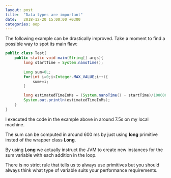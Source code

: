 ```yaml
---
layout: post
title:  "Data types are important"
date:   2018-12-20 15:00:00 +0300
categories: oop
---
```



The following example can be drastically improved. Take a moment to find a possible way to spot its main flaw:

```java
public class Test{
    public static void main(String[] args){
        long startTime = System.nanoTime();    
        
        Long sum=0L;
        for(int i=0;i<Integer.MAX_VALUE;i++){
            sum+=i;
        }  

        long estimatedTimeInMs = (System.nanoTime() - startTime)/1000000;
        System.out.println(estimatedTimeInMs);
    }
}
```

I executed the code in the example above in around 7.5s on my local machine. 

The sum can be computed in around 600 ms by just using __long__ primitive insted of the wrapper class __Long__. 

By using __Long__ we actually instruct the JVM to create new instances for the sum variable with each addition in the loop. 

There is no strict rule that tells us to always use primitives but you should always think what type of variable suits your performance requirements.

